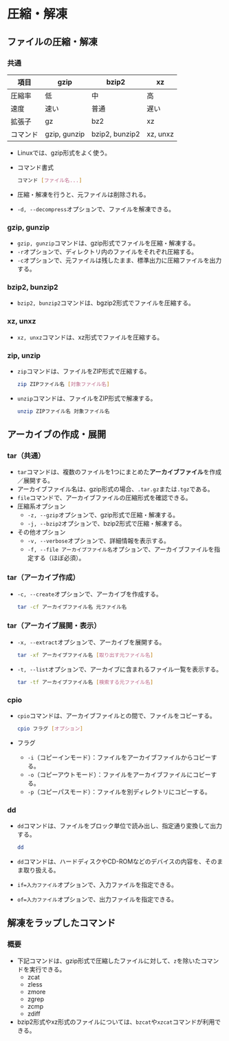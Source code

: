 # 圧縮・解凍

## ファイルの圧縮・解凍

### 共通

| 項目     | gzip         | bzip2          | xz       |
| -------- | ------------ | -------------- | -------- |
| 圧縮率   | 低           | 中             | 高       |
| 速度     | 速い         | 普通           | 遅い     |
| 拡張子   | gz           | bz2            | xz       |
| コマンド | gzip, gunzip | bzip2, bunzip2 | xz, unxz |

- Linuxでは、gzip形式をよく使う。

- コマンド書式

  ```bash
  コマンド [ファイル名...]
  ```

- 圧縮・解凍を行うと、元ファイルは削除される。

- `-d, --decompress`オプションで、ファイルを解凍できる。

### gzip, gunzip

- `gzip, gunzip`コマンドは、gzip形式でファイルを圧縮・解凍する。
- `-r`オプションで、ディレクトリ内のファイルをそれぞれ圧縮する。
- `-c`オプションで、元ファイルは残したまま、標準出力に圧縮ファイルを出力する。

### bzip2, bunzip2

- `bzip2, bunzip2`コマンドは、bgzip2形式でファイルを圧縮する。

### xz, unxz

- `xz, unxz`コマンドは、xz形式でファイルを圧縮する。

### zip, unzip

- `zip`コマンドは、ファイルをZIP形式で圧縮する。

  ```bash
  zip ZIPファイル名 [対象ファイル名]
  ```

- `unzip`コマンドは、ファイルをZIP形式で解凍する。

  ```bash
  unzip ZIPファイル名 対象ファイル名
  ```

## アーカイブの作成・展開

### tar（共通）

- `tar`コマンドは、複数のファイルを1つにまとめた**アーカイブファイル**を作成／展開する。
- アーカイブファイル名は、gzip形式の場合、`.tar.gz`または`.tgz`である。
- `file`コマンドで、アーカイブファイルの圧縮形式を確認できる。
- 圧縮系オプション
  - `-z, --gzip`オプションで、gzip形式で圧縮・解凍する。
  - `-j, --bzip2`オプションで、bzip2形式で圧縮・解凍する。
- その他オプション
  - `-v, --verbose`オプションで、詳細情報を表示する。
  - `-f, --file アーカイブファイル名`オプションで、アーカイブファイルを指定する（ほぼ必須）。

### tar（アーカイブ作成）

- `-c, --create`オプションで、アーカイブを作成する。

  ```bash
  tar -cf アーカイブファイル名 元ファイル名
  ```

### tar（アーカイブ展開・表示）

- `-x, --extract`オプションで、アーカイブを展開する。

  ```bash
  tar -xf アーカイブファイル名 [取り出す元ファイル名]
  ```

- `-t, --list`オプションで、アーカイブに含まれるファイル一覧を表示する。

  ```bash
  tar -tf アーカイブファイル名 [検索する元ファイル名]
  ```

### cpio

- `cpio`コマンドは、アーカイブファイルとの間で、ファイルをコピーする。

  ```bash
  cpio フラグ [オプション]
  ```

- フラグ
  - `-i`（コピーインモード）：ファイルをアーカイブファイルからコピーする。
  - `-o`（コピーアウトモード）：ファイルをアーカイブファイルにコピーする。
  - `-p`（コピーパスモード）：ファイルを別ディレクトリにコピーする。

### dd

- `dd`コマンドは、ファイルをブロック単位で読み出し、指定通り変換して出力する。

  ```bash
  dd
  ```
  
- `dd`コマンドは、ハードディスクやCD-ROMなどのデバイスの内容を、そのまま取り扱える。
- `if=入力ファイル`オプションで、入力ファイルを指定できる。
- `of=入力ファイル`オプションで、出力ファイルを指定できる。

## 解凍をラップしたコマンド

### 概要

- 下記コマンドは、gzip形式で圧縮したファイルに対して、`z`を除いたコマンドを実行できる。
  - zcat
  - zless
  - zmore
  - zgrep
  - zcmp
  - zdiff
- bzip2形式やxz形式のファイルについては、`bzcat`や`xzcat`コマンドが利用できる。
